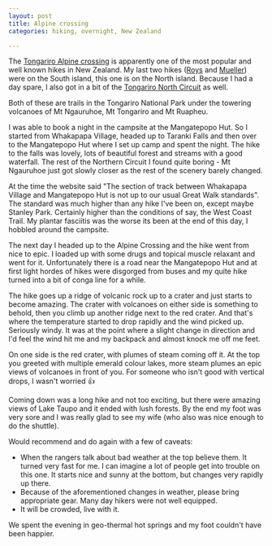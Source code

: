 ```yaml
---
layout: post
title: Alpine crossing
categories: hiking, overnight, New Zealand

---
```


The [Tongariro Alpine crossing](https://www.doc.govt.nz/tongariroalpinecrossing) is apparently one of the most popular and well known hikes in New Zealand. My last two hikes ([Roys](/2025-03-25-roys-peak.html) and [Mueller](/2025-03-27-mueller-hut.html)) were on the South island, this one is on the North island. Because I had a day spare, I also got in a bit of the [Tongariro North Circuit](https://www.doc.govt.nz/tongarironortherncircuit) as well.

Both of these are trails in the Tongariro National Park under the towering volcanoes of Mt Ngauruhoe, Mt Tongariro and Mt Ruapheu.

I was able to book a night in the campsite at the Mangatepopo Hut. So I started from Whakapapa Village, headed up to Taranki Falls and then over to the Mangatepopo Hut where I set up camp and spent the night. The hike to the falls was lovely, lots of beautiful forest and streams with a good waterfall. The rest of the Northern Circuit I found quite boring - Mt Ngauruhoe just got slowly closer as the rest of the scenery barely changed.

<div class="strava-embed-placeholder" data-embed-type="activity" data-embed-id="13839389346" data-style="standard" data-from-embed="false"></div><script src="https://strava-embeds.com/embed.js"></script>

At the time the website said "The section of track between Whakapapa Village and Mangatepopo Hut is not up to our usual Great Walk standards". The standard was much higher than any hike I've been on, except maybe Stanley Park. Certainly higher than the conditions of say, the West Coast Trail. My plantar fasciitis was the worse its been at the end of this day, I hobbled around the campsite.

The next day I headed up to the Alpine Crossing and the hike went from nice to epic. I loaded up with some drugs and topical muscle relaxant and went for it. Unfortunately there is a road near the Mangatepopo Hut and at first light hordes of hikes were disgorged from buses and my quite hike turned into a bit of conga line for a while.

<div class="strava-embed-placeholder" data-embed-type="activity" data-embed-id="13847643978" data-style="standard" data-from-embed="false"></div><script src="https://strava-embeds.com/embed.js"></script>

The hike goes up a ridge of volcanic rock up to a crater and just starts to become amazing. The crater with volcanoes on either side is something to behold, then you climb up another ridge next to the red crater. And that's where the temperature started to drop rapidly and the wind picked up. Seriously windy. It was at the point where a slight change in direction and I'd feel the wind hit me and my backpack and almost knock me off me feet.

On one side is the red crater, with plumes of steam coming off it. At the top you greeted with multiple emerald colour lakes, more steam plumes an epic views of volcanoes in front of you. For someone who isn't good with vertical drops, I wasn't worried 👍

Coming down was a long hike and not too exciting, but there were amazing views of Lake Taupo and it ended with lush forests. By the end my foot was very sore and I was really glad to see my wife (who also was nice enough to do the shuttle).

Would recommend and do again with a few of caveats:

* When the rangers talk about bad weather at the top believe them. It turned very fast for me. I can imagine a lot of people get into trouble on this one. It starts nice and sunny at the bottom, but changes very rapidly up there.
* Because of the aforementioned changes in weather, please bring appropriate gear. Many day hikers were not well equipped.
* It will be crowded, live with it.

We spent the evening in geo-thermal hot springs and my foot couldn't have been happier.